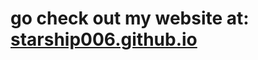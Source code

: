 <h1> go check out my website at: 
<a href="https://starship006.github.io" target="_blank" rel="noopener noreferrer"> starship006.github.io </a> </h1>



<!---
starship006/starship006 is a ✨ special ✨ repository because its `README.md` (this file) appears on your GitHub profile.
You can click the Preview link to take a look at your changes.
--->
